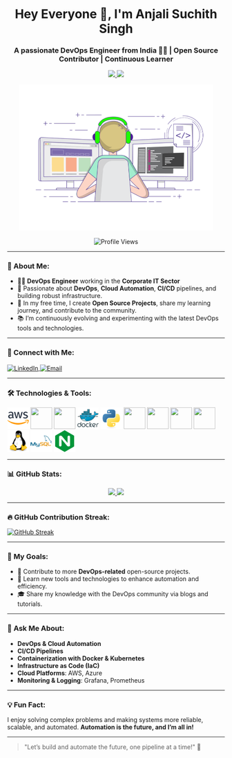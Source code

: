 <h1 align="center">Hey Everyone 👋, I'm Anjali Suchith Singh</h1>

<h3 align="center">A passionate DevOps Engineer from India 👩‍💻 | Open Source Contributor | Continuous Learner</h3>

<p align="center">
  <a href="https://github.com/anjsingh16">
    <img src="https://img.shields.io/github/followers/anjsingh16?label=Follow&style=social" />
  </a>
  <a href="https://www.linkedin.com/in/anjali-singh-95179720b">
    <img src="https://img.shields.io/badge/Connect%20on-LinkedIn-blue?style=social&logo=linkedin" />
  </a>
</p>

<div align="center">
  <img alt="Coding" width="450" src="https://raw.githubusercontent.com/devSouvik/devSouvik/master/gif3.gif">
</div>

<p align="center">
  <img src="https://komarev.com/ghpvc/?username=anjsingh16&label=Profile%20views&color=0e75b6&style=flat" alt="Profile Views" />
</p>

---

### 🚀 About Me:
- 👨‍💻 **DevOps Engineer** working in the **Corporate IT Sector**  
- 🔧 Passionate about **DevOps**, **Cloud Automation**, **CI/CD** pipelines, and building robust infrastructure.  
- 🌱 In my free time, I create **Open Source Projects**, share my learning journey, and contribute to the community.  
- 📚 I’m continuously evolving and experimenting with the latest DevOps tools and technologies.

---

### 🔗 Connect with Me:
<p align="left">
  <a href="https://linkedin.com/in/anjali-singh-95179720b" target="blank">
    <img align="center" src="https://raw.githubusercontent.com/rahuldkjain/github-profile-readme-generator/master/src/images/icons/Social/linked-in-alt.svg" alt="LinkedIn" height="30" width="40" />
  </a>
  <a href="mailto:anjalisingh4347@gmail.com" target="blank">
    <img align="center" src="https://raw.githubusercontent.com/rahuldkjain/github-profile-readme-generator/master/src/images/icons/Social/email.svg" alt="Email" height="30" width="40" />
  </a>
</p>

---

### 🛠️ **Technologies & Tools:**

<p align="left">
  <img src="https://raw.githubusercontent.com/devicons/devicon/master/icons/amazonwebservices/amazonwebservices-original-wordmark.svg" width="50" height="50"/>
  <img src="https://www.vectorlogo.zone/logos/microsoft_azure/microsoft_azure-icon.svg" width="50" height="50"/>
  <img src="https://www.vectorlogo.zone/logos/gnu_bash/gnu_bash-icon.svg" width="50" height="50"/>
  <img src="https://raw.githubusercontent.com/devicons/devicon/master/icons/docker/docker-original-wordmark.svg" width="50" height="50"/>
  <img src="https://raw.githubusercontent.com/devicons/devicon/master/icons/python/python-original.svg" width="50" height="50"/>
  <img src="https://www.vectorlogo.zone/logos/git-scm/git-scm-icon.svg" width="50" height="50"/>
  <img src="https://www.vectorlogo.zone/logos/grafana/grafana-icon.svg" width="50" height="50"/>
  <img src="https://www.vectorlogo.zone/logos/jenkins/jenkins-icon.svg" width="50" height="50"/>
  <img src="https://www.vectorlogo.zone/logos/kubernetes/kubernetes-icon.svg" width="50" height="50"/>
  <img src="https://raw.githubusercontent.com/devicons/devicon/master/icons/linux/linux-original.svg" width="50" height="50"/>
  <img src="https://raw.githubusercontent.com/devicons/devicon/master/icons/mysql/mysql-original-wordmark.svg" width="50" height="50"/>
  <img src="https://raw.githubusercontent.com/devicons/devicon/master/icons/nginx/nginx-original.svg" width="50" height="50"/>
</p>

---

### 📊 **GitHub Stats:**
<div align="center">
  <a href="https://github.com/anjsingh16">
    <img height="180" src="https://github-readme-stats.vercel.app/api?username=anjsingh16&show_icons=true&hide=prs&theme=radical" />
  </a>
  <a href="https://github.com/anjsingh16">
    <img height="180" src="https://github-readme-stats.vercel.app/api/top-langs/?username=anjsingh16&layout=compact&theme=radical&langs_count=4" />
  </a>
</div>

---

### 🔥 **GitHub Contribution Streak:**
[![GitHub Streak](https://streak-stats.demolab.com/?user=anjsingh16&theme=radical)](https://git.io/streak-stats)

---

### 🎯 **My Goals:**
- 🌟 Contribute to more **DevOps-related** open-source projects.  
- 🚀 Learn new tools and technologies to enhance automation and efficiency.  
- 🎓 Share my knowledge with the DevOps community via blogs and tutorials.

---

### 💬 **Ask Me About:**
- **DevOps & Cloud Automation**  
- **CI/CD Pipelines**  
- **Containerization with Docker & Kubernetes**  
- **Infrastructure as Code (IaC)**  
- **Cloud Platforms**: AWS, Azure  
- **Monitoring & Logging**: Grafana, Prometheus

---

### 💡 **Fun Fact:**
I enjoy solving complex problems and making systems more reliable, scalable, and automated. **Automation is the future, and I’m all in!**

---

> "Let’s build and automate the future, one pipeline at a time!" 🚀

